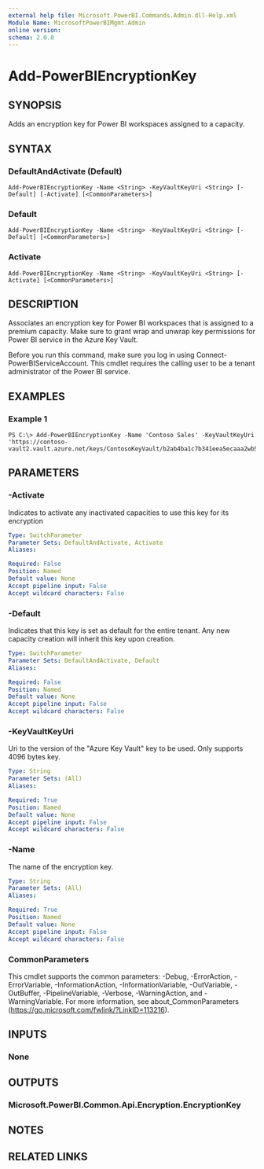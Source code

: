 ```yaml
---
external help file: Microsoft.PowerBI.Commands.Admin.dll-Help.xml
Module Name: MicrosoftPowerBIMgmt.Admin
online version:
schema: 2.0.0
---
```


# Add-PowerBIEncryptionKey

## SYNOPSIS
Adds an encryption key for Power BI workspaces assigned to a capacity.

## SYNTAX

### DefaultAndActivate (Default)
```
Add-PowerBIEncryptionKey -Name <String> -KeyVaultKeyUri <String> [-Default] [-Activate] [<CommonParameters>]
```

### Default
```
Add-PowerBIEncryptionKey -Name <String> -KeyVaultKeyUri <String> [-Default] [<CommonParameters>]
```

### Activate
```
Add-PowerBIEncryptionKey -Name <String> -KeyVaultKeyUri <String> [-Activate] [<CommonParameters>]
```

## DESCRIPTION
Associates an encryption key for Power BI workspaces that is assigned to a premium capacity.
Make sure to grant wrap and unwrap key permissions for Power BI service in the Azure Key Vault.

Before you run this command, make sure you log in using Connect-PowerBIServiceAccount.
This cmdlet requires the calling user to be a tenant administrator of the Power BI service.

## EXAMPLES

### Example 1
```
PS C:\> Add-PowerBIEncryptionKey -Name 'Contoso Sales' -KeyVaultKeyUri 'https://contoso-vault2.vault.azure.net/keys/ContosoKeyVault/b2ab4ba1c7b341eea5ecaaa2wb54c4d2'
```

## PARAMETERS

### -Activate
Indicates to activate any inactivated capacities to use this key for its encryption

```yaml
Type: SwitchParameter
Parameter Sets: DefaultAndActivate, Activate
Aliases:

Required: False
Position: Named
Default value: None
Accept pipeline input: False
Accept wildcard characters: False
```

### -Default
Indicates that this key is set as default for the entire tenant.
Any new capacity creation will inherit this key upon creation.

```yaml
Type: SwitchParameter
Parameter Sets: DefaultAndActivate, Default
Aliases:

Required: False
Position: Named
Default value: None
Accept pipeline input: False
Accept wildcard characters: False
```

### -KeyVaultKeyUri
Uri to the version of the "Azure Key Vault" key to be used. Only supports 4096 bytes key.

```yaml
Type: String
Parameter Sets: (All)
Aliases:

Required: True
Position: Named
Default value: None
Accept pipeline input: False
Accept wildcard characters: False
```

### -Name
The name of the encryption key.

```yaml
Type: String
Parameter Sets: (All)
Aliases:

Required: True
Position: Named
Default value: None
Accept pipeline input: False
Accept wildcard characters: False
```

### CommonParameters
This cmdlet supports the common parameters: -Debug, -ErrorAction, -ErrorVariable, -InformationAction, -InformationVariable, -OutVariable, -OutBuffer, -PipelineVariable, -Verbose, -WarningAction, and -WarningVariable. For more information, see about_CommonParameters (https://go.microsoft.com/fwlink/?LinkID=113216).

## INPUTS

### None

## OUTPUTS

### Microsoft.PowerBI.Common.Api.Encryption.EncryptionKey

## NOTES

## RELATED LINKS
